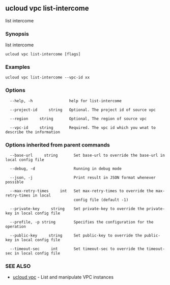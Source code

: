 

## ucloud vpc list-intercome

list intercome 

### Synopsis

list intercome

```
ucloud vpc list-intercome [flags]
```

### Examples

```
ucloud vpc list-intercome --vpc-id xx
```

### Options

```
  --help, -h                help for list-intercome 

  --project-id     string   Optional. The project id of source vpc 

  --region     string       Optional, The region of source vpc 

  --vpc-id     string       Required. The vpc id which you wnat to describe the information 

```

### Options inherited from parent commands

```
  --base-url     string       Set base-url to override the base-url in local config file 

  --debug, -d                 Running in debug mode 

  --json, -j                  Print result in JSON format whenever possible 

  --max-retry-times     int   Set max-retry-times to override the max-retry-times in local
                              config file (default -1) 

  --private-key     string    Set private-key to override the private-key in local config file 

  --profile, -p string        Specifies the configuration for the operation 

  --public-key     string     Set public-key to override the public-key in local config file 

  --timeout-sec     int       Set timeout-sec to override the timeout-sec in local config file 

```

### SEE ALSO

* [ucloud vpc](developer/cli/cmd/ucloud/vpc)	 - List and manipulate VPC instances

